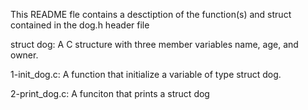 This README fle contains a desctiption of the function(s) and struct contained in the dog.h header file

  struct dog: A C structure with three member variables name, age, and owner.

  1-init_dog.c: A function that initialize a variable of type struct dog.

  2-print_dog.c: A funciton that prints a struct dog
